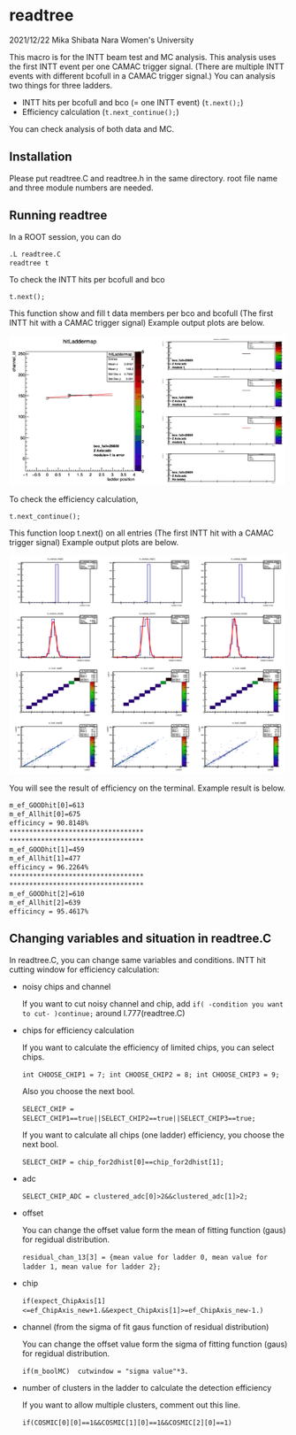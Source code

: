 # readtree

2021/12/22 Mika Shibata Nara Women's University

This macro is for the INTT beam test and MC analysis. This analysis uses the first INTT event per one CAMAC trigger signal. (There are multiple INTT events with different bcofull in a CAMAC trigger signal.)
You can analysis two things for three ladders.
- INTT hits per bcofull and bco (= one INTT event) (` t.next(); `)
- Efficiency calculation (` t.next_continue(); `)

You can check analysis of both data and MC.

## Installation

Please put readtree.C and readtree.h in the same directory.
root file name and three module numbers are needed.

## Running readtree

In a ROOT session, you can do
```
.L readtree.C
readtree t
```
To check the INTT hits per bcofull and bco
```
t.next(); 
```
This function show and fill t data members per bco and bcofull (The first INTT hit with a CAMAC trigger signal) Example output plots are below.

<img src="https://github.com/mikashibata/INTT/blob/main/general_codes/shibata/hitmap.png" width="500">

To check the efficiency calculation,
```
t.next_continue();
```
This function loop t.next() on all entries (The first INTT hit with a CAMAC trigger signal) Example output plots are below.

<img src="https://github.com/mikashibata/INTT/blob/main/general_codes/shibata/efficiency.png" width="500">

You will see the result of efficiency on the terminal. Example result is below.

```
m_ef_GOODhit[0]=613
m_ef_Allhit[0]=675
efficincy = 90.8148%
**********************************
**********************************
m_ef_GOODhit[1]=459
m_ef_Allhit[1]=477
efficincy = 96.2264%
**********************************
**********************************
m_ef_GOODhit[2]=610
m_ef_Allhit[2]=639
efficincy = 95.4617%
```

## Changing variables and situation in readtree.C
In readtree.C, you can change same variables and conditions.
INTT hit cutting window for efficiency calculation:
- noisy chips and channel
  
  If you want to cut noisy channel and chip, add `if( -condition you want to cut- )continue;` around l.777(readtree.C)
- chips for efficiency calculation
  
  If you want to calculate the efficiency of limited chips, you can select chips.
  
  `
  int CHOOSE_CHIP1 = 7;
  int CHOOSE_CHIP2 = 8;
  int CHOOSE_CHIP3 = 9;
  `
  
  Also you choose the next bool.
  
  `
  SELECT_CHIP = SELECT_CHIP1==true||SELECT_CHIP2==true||SELECT_CHIP3==true;
  `
  
  If you want to calculate all chips (one ladder) efficiency, you choose the next bool.
  
  `
  SELECT_CHIP = chip_for2dhist[0]==chip_for2dhist[1];
  `
- adc
  
  `SELECT_CHIP_ADC = clustered_adc[0]>2&&clustered_adc[1]>2;`
- offset 
  
  You can change the offset value form the mean of fitting function (gaus) for regidual distribution. 
  
  `residual_chan_13[3] = {mean value for ladder 0, mean value for ladder 1, mean value for ladder 2};`
- chip
  
  `if(expect_ChipAxis[1]<=ef_ChipAxis_new+1.&&expect_ChipAxis[1]>=ef_ChipAxis_new-1.)`
- channel (from the sigma of fit gaus function of residual distribution)
  
  You can change the offset value form the sigma of fitting function (gaus) for regidual distribution.
  
  `if(m_boolMC)  cutwindow = "sigma value"*3.`
- number of clusters in the ladder to calculate the detection efficiency 
  
  If you want to allow multiple clusters, comment out this line. 
  
  `if(COSMIC[0][0]==1&&COSMIC[1][0]==1&&COSMIC[2][0]==1)`
